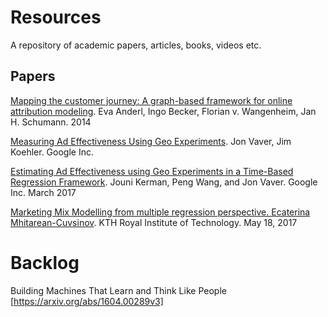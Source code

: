 # Resources

A repository of academic papers, articles, books, videos etc.

## Papers

[Mapping the customer journey: A graph-based framework for online attribution modeling](https://github.com/fongmanfong/Resources/blob/master/papers/A_Graph_Based_Framework_for_Online_Attribution_Modeling.pdf). Eva Anderl, Ingo Becker, Florian v. Wangenheim, Jan H. Schumann. 2014

[Measuring Ad Effectiveness Using Geo Experiments](https://github.com/fongmanfong/Resources/blob/master/papers/Measuring_Ad_Effectiveness_Using_Geo_Experiments.pdf). Jon Vaver, Jim Koehler. Google Inc.

[Estimating Ad Effectiveness using Geo Experiments in a Time-Based Regression Framework](https://github.com/fongmanfong/Resources/blob/master/papers/Time_Based_Regression_Framework.pdf). Jouni Kerman, Peng Wang, and Jon Vaver. Google Inc. March 2017

[Marketing Mix Modelling from multiple regression perspective. Ecaterina Mhitarean-Cuvsinov](https://github.com/fongmanfong/Resources/blob/master/papers/Marketing_Mix_Modelling_Multiple_Regression.pdf). KTH Royal Institute of Technology. May 18, 2017



# Backlog

Building Machines That Learn and Think Like People [https://arxiv.org/abs/1604.00289v3]
